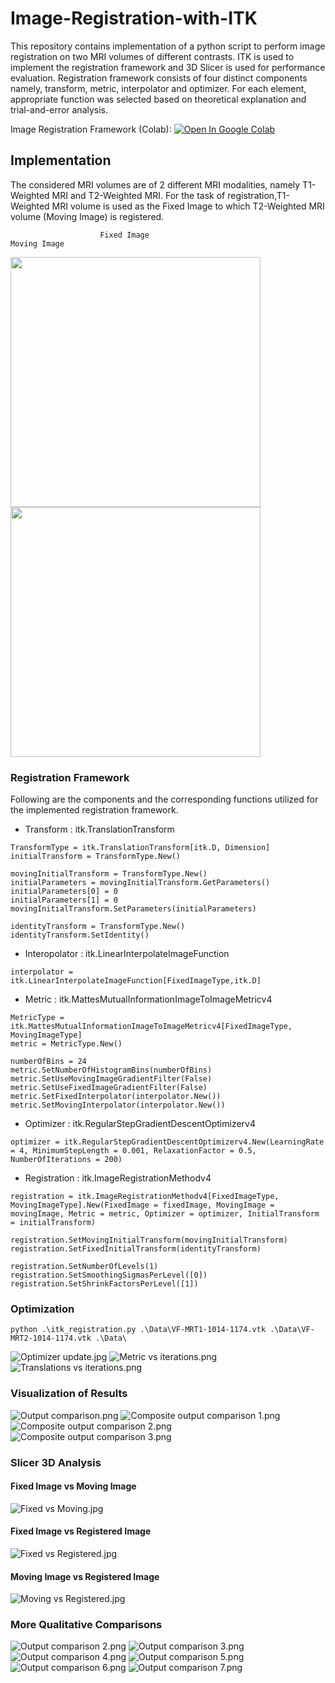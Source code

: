 # Image-Registration-with-ITK
This repository contains implementation of a python script to perform image registration on two MRI volumes of different contrasts. ITK is used to implement the registration framework and 3D Slicer is used for performance evaluation. Registration framework consists of four distinct components namely, transform, metric, interpolator and optimizer. For each element, appropriate function was selected based on theoretical explanation and trial-and-error analysis.

Image Registration Framework (Colab): 
[![Open In Google Colab](https://colab.research.google.com/assets/colab-badge.svg)](https://colab.research.google.com/drive/1UJdb0eVk-lEVkqC6iriCei44O4tMYItt#scrollTo=6Pk4pRHRugXq)

## Implementation
The considered MRI volumes are of 2 different MRI modalities, namely T1-Weighted MRI and T2-Weighted MRI. For the task of registration,T1-Weighted MRI volume is used as the Fixed Image to which T2-Weighted MRI volume (Moving Image) is registered. 

                        Fixed Image                                             Moving Image

<img src="https://github.com/Vinith-Kugathasan/Image-Registration-with-ITK/blob/main/Images/fixed_image.gif" width="400"/> <img src="https://github.com/Vinith-Kugathasan/Image-Registration-with-ITK/blob/main/Images/moving_image.gif" width="400"/>

### Registration Framework
Following are the components and the corresponding functions utilized for the implemented registration framework.

- Transform : itk.TranslationTransform
```
TransformType = itk.TranslationTransform[itk.D, Dimension]
initialTransform = TransformType.New()

movingInitialTransform = TransformType.New()
initialParameters = movingInitialTransform.GetParameters()
initialParameters[0] = 0
initialParameters[1] = 0
movingInitialTransform.SetParameters(initialParameters)

identityTransform = TransformType.New()
identityTransform.SetIdentity()
```
- Interopolator : itk.LinearInterpolateImageFunction
```
interpolator = itk.LinearInterpolateImageFunction[FixedImageType,itk.D]
```
- Metric : itk.MattesMutualInformationImageToImageMetricv4
```
MetricType = itk.MattesMutualInformationImageToImageMetricv4[FixedImageType, MovingImageType]
metric = MetricType.New()

numberOfBins = 24
metric.SetNumberOfHistogramBins(numberOfBins)
metric.SetUseMovingImageGradientFilter(False)
metric.SetUseFixedImageGradientFilter(False)
metric.SetFixedInterpolator(interpolator.New())
metric.SetMovingInterpolator(interpolator.New())
```
- Optimizer : itk.RegularStepGradientDescentOptimizerv4
```
optimizer = itk.RegularStepGradientDescentOptimizerv4.New(LearningRate = 4, MinimumStepLength = 0.001, RelaxationFactor = 0.5, NumberOfIterations = 200)
```
- Registration : itk.ImageRegistrationMethodv4
```
registration = itk.ImageRegistrationMethodv4[FixedImageType, MovingImageType].New(FixedImage = fixedImage, MovingImage = movingImage, Metric = metric, Optimizer = optimizer, InitialTransform = initialTransform)

registration.SetMovingInitialTransform(movingInitialTransform)
registration.SetFixedInitialTransform(identityTransform)

registration.SetNumberOfLevels(1)
registration.SetSmoothingSigmasPerLevel([0])
registration.SetShrinkFactorsPerLevel([1])
```

### Optimization
```
python .\itk_registration.py .\Data\VF-MRT1-1014-1174.vtk .\Data\VF-MRT2-1014-1174.vtk .\Data\
```
![Optimizer update.jpg](Images/Optimizer_update.jpg)
![Metric vs iterations.png](Images/Metric_vs_iter.png)
![Translations vs iterations.png](Images/Translations_vs_iter.png)

### Visualization of Results
![Output comparison.png](Images/Output_comparison.png)
![Composite output comparison 1.png](Images/Composite_output_comparison_1.png)
![Composite output comparison 2.png](Images/Composite_output_comparison_2.png)
![Composite output comparison 3.png](Images/Composite_output_comparison_3.png)

### Slicer 3D Analysis
#### Fixed Image vs Moving Image
![Fixed vs Moving.jpg](Images/Fixed_vs_moving.jpg)
#### Fixed Image vs Registered Image
![Fixed vs Registered.jpg](Images/Fixed_vs_Registered.jpg)
#### Moving Image vs Registered Image
![Moving vs Registered.jpg](Images/Moving_vs_Registered.jpg)

### More Qualitative Comparisons
![Output comparison 2.png](Images/Output_comparison_2.png)
![Output comparison 3.png](Images/Output_comparison_3.png)
![Output comparison 4.png](Images/Output_comparison_4.png)
![Output comparison 5.png](Images/Output_comparison_5.png)
![Output comparison 6.png](Images/Output_comparison_6.png)
![Output comparison 7.png](Images/Output_comparison_7.png)